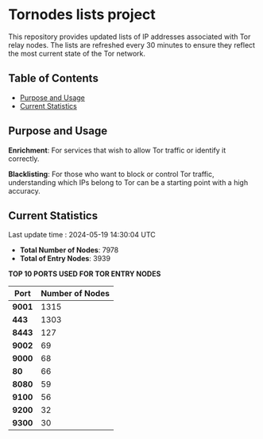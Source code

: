 # Tornodes lists project

This repository provides updated lists of IP addresses associated with Tor relay nodes. The lists are refreshed every 30 minutes to ensure they reflect the most current state of the Tor network.

## Table of Contents

- [Purpose and Usage](#purpose-and-usage)
- [Current Statistics](#current-statistics)


## Purpose and Usage

**Enrichment**: For services that wish to allow Tor traffic or identify it correctly.

**Blacklisting**: For those who want to block or control Tor traffic, understanding which IPs belong to Tor can be a starting point with a high accuracy.

## Current Statistics

Last update time : 2024-05-19 14:30:04 UTC

- **Total Number of Nodes**: 7978
- **Total of Entry Nodes**: 3939

**TOP 10 PORTS USED FOR TOR ENTRY NODES**

| **Port** | **Number of Nodes** |
|------|-----------------|
| **9001**   | 1315  |
| **443**   | 1303  |
| **8443**   | 127  |
| **9002**   | 69  |
| **9000**   | 68  |
| **80**   | 66  |
| **8080**   | 59  |
| **9100**   | 56  |
| **9200**   | 32  |
| **9300**   | 30  |

